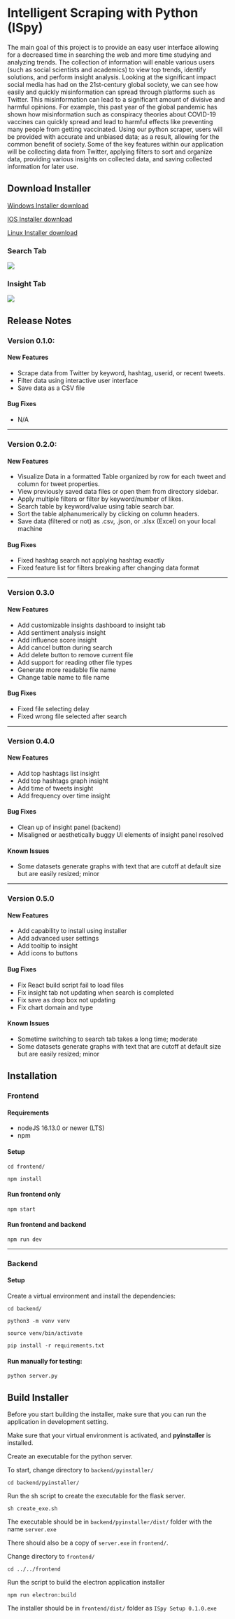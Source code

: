 # Intelligent Scraping with Python (ISpy)

The main goal of this project is to provide an easy user interface allowing for a decreased time in searching the web and more time studying and analyzing trends. The collection of information will enable various users (such as social scientists and academics) to view top trends, identify solutions, and perform insight analysis. Looking at the significant impact social media has had on the 21st-century global society, we can see how easily and quickly misinformation can spread through platforms such as Twitter. This misinformation can lead to a significant amount of divisive and harmful opinions. For example, this past year of the global pandemic has shown how misinformation such as conspiracy theories about COVID-19 vaccines can quickly spread and lead to harmful effects like preventing many people from getting vaccinated. Using our python scraper, users will be provided with accurate and unbiased data; as a result, allowing for the common benefit of society. Some of the key features within our application will be collecting data from Twitter, applying filters to sort and organize data, providing various insights on collected data, and saving collected information for later use.

## Download Installer
[Windows Installer download](https://github.com/JIE-1350/ISpy/raw/development/installer/Windows/ISpy%20Setup%200.1.0.exe)

[IOS Installer download](url)

[Linux Installer download](url)

### Search Tab
![](Images/search.png)

### Insight Tab
![](Images/insights.png)

## Release Notes
### Version 0.1.0:
#### New Features
* Scrape data from Twitter by keyword, hashtag, userid, or recent tweets.
* Filter data using interactive user interface
* Save data as a CSV file

#### Bug Fixes
* N/A
---

### Version 0.2.0:
#### New Features
* Visualize Data in a formatted Table organized by row for each tweet and column for tweet properties.
* View previously saved data files or open them from directory sidebar.
* Apply multiple filters or filter by keyword/number of likes.
* Search table by keyword/value using table search bar.
* Sort the table alphanumerically by clicking on column headers.
* Save data (filtered or not) as .csv, .json, or .xlsx (Excel) on your local machine

#### Bug Fixes
* Fixed hashtag search not applying hashtag exactly
* Fixed feature list for filters breaking after changing data format
---

### Version 0.3.0

#### New Features
* Add customizable insights dashboard to insight tab
* Add sentiment analysis insight
* Add influence score insight
* Add cancel button during search
* Add delete button to remove current file
* Add support for reading other file types
* Generate more readable file name
* Change table name to file name


#### Bug Fixes
* Fixed file selecting delay
* Fixed wrong file selected after search

---

### Version 0.4.0

#### New Features
* Add top hashtags list insight
* Add top hashtags graph insight
* Add time of tweets insight
* Add frequency over time insight


#### Bug Fixes
* Clean up of insight panel (backend)
* Misaligned or aesthetically buggy UI elements of insight panel resolved

#### Known Issues
* Some datasets generate graphs with text that are cutoff at default size but are easily resized; minor

---
### Version 0.5.0

#### New Features
* Add capability to install using installer
* Add advanced user settings
* Add tooltip to insight
* Add icons to buttons


#### Bug Fixes
* Fix React build script fail to load files
* Fix insight tab not updating when search is completed
* Fix save as drop box not updating
* Fix chart domain and type

#### Known Issues
* Sometime switching to search tab takes a long time; moderate
* Some datasets generate graphs with text that are cutoff at default size but are easily resized; minor

## Installation
### Frontend
#### Requirements
* nodeJS 16.13.0 or newer (LTS)
* npm

#### Setup

```cd frontend/```

```npm install```

#### Run frontend only
```npm start```

#### Run frontend and backend
```npm run dev```

---

### Backend
#### Setup
Create a virtual environment and install the dependencies:

```cd backend/```

```python3 -m venv venv```

```source venv/bin/activate```

```pip install -r requirements.txt```


#### Run manually for testing:

```python server.py```

## Build Installer
Before you start building the installer, make sure that you can run the application in development setting.

Make sure that your virtual environment is activated, and **pyinstaller** is installed.

Create an executable for the python server.

To start, change directory to `backend/pyinstaller/`

`cd backend/pyinstaller/`

Run the sh script to create the executable for the flask server. 

`sh create_exe.sh`

The executable should be in `backend/pyinstaller/dist/` folder with the name `server.exe`

There should also be a copy of `server.exe` in `frontend/`.

Change directory to `frontend/`

`cd ../../frontend`

Run the script to build the electron application installer

`npm run electron:build`

The installer should be in `frontend/dist/` folder as `ISpy Setup 0.1.0.exe`